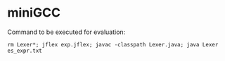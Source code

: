 # miniGCC
Command to be executed for evaluation:
```
rm Lexer*; jflex exp.jflex; javac -classpath Lexer.java; java Lexer es_expr.txt
```
